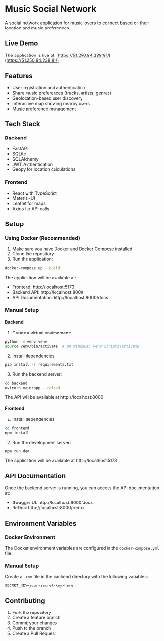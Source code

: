 # Music Social Network

A social network application for music lovers to connect based on their location and music preferences.

## Live Demo

The application is live at: [https://51.250.84.238:81/](https://51.250.84.238:81/)

## Features

- User registration and authentication
- Share music preferences (tracks, artists, genres)
- Geolocation-based user discovery
- Interactive map showing nearby users
- Music preference management

## Tech Stack

### Backend

- FastAPI
- SQLite
- SQLAlchemy
- JWT Authentication
- Geopy for location calculations

### Frontend

- React with TypeScript
- Material-UI
- Leaflet for maps
- Axios for API calls

## Setup

### Using Docker (Recommended)

1. Make sure you have Docker and Docker Compose installed
2. Clone the repository
3. Run the application:

```bash
docker-compose up --build
```

The application will be available at:

- Frontend: http://localhost:5173
- Backend API: http://localhost:8000
- API Documentation: http://localhost:8000/docs

### Manual Setup

#### Backend

1. Create a virtual environment:

```bash
python -m venv venv
source venv/bin/activate  # On Windows: venv\Scripts\activate
```

2. Install dependencies:

```bash
pip install -r requirements.txt
```

3. Run the backend server:

```bash
cd backend
uvicorn main:app --reload
```

The API will be available at http://localhost:8000

#### Frontend

1. Install dependencies:

```bash
cd frontend
npm install
```

2. Run the development server:

```bash
npm run dev
```

The application will be available at http://localhost:5173

## API Documentation

Once the backend server is running, you can access the API documentation at:

- Swagger UI: http://localhost:8000/docs
- ReDoc: http://localhost:8000/redoc

## Environment Variables

### Docker Environment

The Docker environment variables are configured in the `docker-compose.yml` file.

### Manual Setup

Create a `.env` file in the backend directory with the following variables:

```
SECRET_KEY=your-secret-key-here
```

## Contributing

1. Fork the repository
2. Create a feature branch
3. Commit your changes
4. Push to the branch
5. Create a Pull Request
